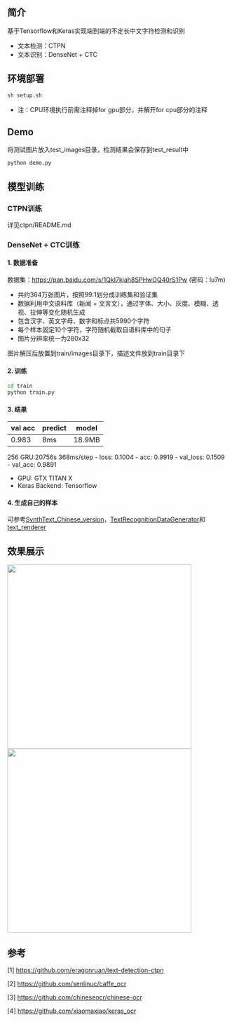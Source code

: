 ## 简介
基于Tensorflow和Keras实现端到端的不定长中文字符检测和识别

* 文本检测：CTPN
* 文本识别：DenseNet + CTC

## 环境部署
``` Bash
sh setup.sh
```
* 注：CPU环境执行前需注释掉for gpu部分，并解开for cpu部分的注释

## Demo
将测试图片放入test_images目录，检测结果会保存到test_result中

``` Bash
python demo.py
```

## 模型训练

### CTPN训练
详见ctpn/README.md

### DenseNet + CTC训练

#### 1. 数据准备

数据集：https://pan.baidu.com/s/1QkI7kjah8SPHwOQ40rS1Pw (密码：lu7m)
* 共约364万张图片，按照99:1划分成训练集和验证集
* 数据利用中文语料库（新闻 + 文言文），通过字体、大小、灰度、模糊、透视、拉伸等变化随机生成
* 包含汉字、英文字母、数字和标点共5990个字符
* 每个样本固定10个字符，字符随机截取自语料库中的句子
* 图片分辨率统一为280x32

图片解压后放置到train/images目录下，描述文件放到train目录下

#### 2. 训练

``` Bash
cd train
python train.py
```

#### 3. 结果

| val acc | predict | model |
| -----------| ---------- | -----------|
| 0.983 | 8ms | 18.9MB |

256 GRU:20756s 368ms/step - loss: 0.1004 - acc: 0.9919 - val_loss: 0.1509 - val_acc: 0.9891


* GPU: GTX TITAN X
* Keras Backend: Tensorflow

#### 4. 生成自己的样本

可参考[SynthText_Chinese_version](https://github.com/JarveeLee/SynthText_Chinese_version)，[TextRecognitionDataGenerator](https://github.com/Belval/TextRecognitionDataGenerator)和[text_renderer](https://github.com/Sanster/text_renderer)

## 效果展示

<div>
<img width="420" height="420" src="https://github.com/YCG09/chinese_ocr/blob/master/demo/demo_detect.jpg"/>
<img width="420" height="420" src="https://github.com/YCG09/chinese_ocr/blob/master/demo/demo_rec.jpg"/>
</div>

## 参考

[1] https://github.com/eragonruan/text-detection-ctpn

[2] https://github.com/senlinuc/caffe_ocr

[3] https://github.com/chineseocr/chinese-ocr

[4] https://github.com/xiaomaxiao/keras_ocr
